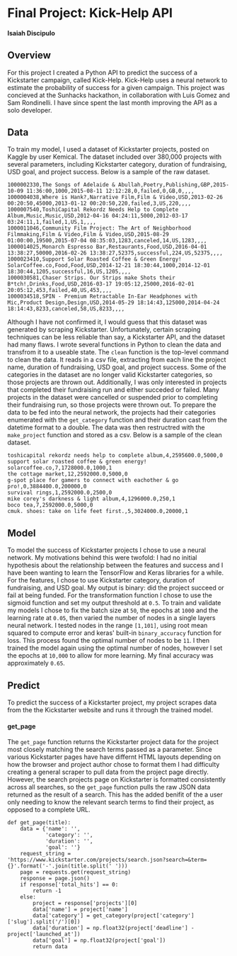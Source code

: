 # Final Project: Kick-Help API
#### Isaiah Discipulo
## Overview
For this project I created a Python API to predict the success of a Kickstarter campaign, called Kick-Help. Kick-Help uses a neural network to estimate the probability of success for a given campaign. This project was concieved at the Sunhacks hackathon, in collaboration with Luis Gomez and Sam Rondinelli. I have since spent the last month improving the API as a solo developer.
## Data
To train my model, I used a dataset of Kickstarter projects, posted on Kaggle by user Kemical. The dataset included over 380,000 projects with several parameters, including Kickstarter category, duration of fundraising, USD goal, and project success. Below is a sample of the raw dataset.
```
1000002330,The Songs of Adelaide & Abullah,Poetry,Publishing,GBP,2015-10-09 11:36:00,1000,2015-08-11 12:12:28,0,failed,0,GB,0,,,,
1000004038,Where is Hank?,Narrative Film,Film & Video,USD,2013-02-26 00:20:50,45000,2013-01-12 00:20:50,220,failed,3,US,220,,,,
1000007540,ToshiCapital Rekordz Needs Help to Complete Album,Music,Music,USD,2012-04-16 04:24:11,5000,2012-03-17 03:24:11,1,failed,1,US,1,,,,
1000011046,Community Film Project: The Art of Neighborhood Filmmaking,Film & Video,Film & Video,USD,2015-08-29 01:00:00,19500,2015-07-04 08:35:03,1283,canceled,14,US,1283,,,,
1000014025,Monarch Espresso Bar,Restaurants,Food,USD,2016-04-01 13:38:27,50000,2016-02-26 13:38:27,52375,successful,224,US,52375,,,,
1000023410,Support Solar Roasted Coffee & Green Energy!  SolarCoffee.co,Food,Food,USD,2014-12-21 18:30:44,1000,2014-12-01 18:30:44,1205,successful,16,US,1205,,,,
1000030581,Chaser Strips. Our Strips make Shots their B*tch!,Drinks,Food,USD,2016-03-17 19:05:12,25000,2016-02-01 20:05:12,453,failed,40,US,453,,,,
1000034518,SPIN - Premium Retractable In-Ear Headphones with Mic,Product Design,Design,USD,2014-05-29 18:14:43,125000,2014-04-24 18:14:43,8233,canceled,58,US,8233,,,,
```
Although I have not confirmed it, I would guess that this dataset was generated by scraping Kickstarter. Unfortunately, certain scraping techniques can be less reliable than say, a Kickstarter API, and the dataset had many flaws. I wrote several functions in Python to clean the data and transfrom it to a useable state. The `clean` function is the top-level command to clean the data. It reads in a csv file, extracting from each line the project name, duration of fundraising, USD goal, and project success. Some of the categories in the dataset are no longer valid Kickstarter categories, so those projects are thrown out. Additionally, I was only interested in projects that completed their fundraising run and either succeded or failed. Many projects in the dataset were cancelled or suspended prior to completing their fundraising run, so those projects were thrown out. To prepare the data to be fed into the neural network, the projects had their categories enumerated with the `get_category` function and their duration cast from the datetime format to a double. The data was then restructred with the `make_project` function and stored as a csv. Below is a sample of the clean dataset.
```
toshicapital rekordz needs help to complete album,4,2595600.0,5000,0
support solar roasted coffee & green energy!  solarcoffee.co,7,1728000.0,1000,1
the cottage market,12,2592000.0,5000,0
g-spot place for gamers to connect with eachother & go pro!,0,3884400.0,200000,0
survival rings,1,2592000.0,2500,0
mike corey's darkness & light album,4,1296000.0,250,1
boco tea,7,2592000.0,5000,0
cmuk. shoes: take on life feet first.,5,3024000.0,20000,1
```
## Model
To model the success of Kickstarter projects I chose to use a neural network. My motivations behind this were twofold: I had no initial hypothesis about the relationship between the features and success and I have been wanting to learn the TensorFlow and Keras libraries for a while. For the features, I chose to use Kickstarter category, duration of fundraising, and USD goal. My output is binary: did the project succeed or fail at being funded. For the transformation function I chose to use the sigmoid function and set my output threshold at `0.5`. To train and validate my models I chose to fix the batch size at `50`, the epochs at `1000` and the learning rate at `0.05`, then varied the number of nodes in a single layers neural network. I tested nodes in the range `[1,101]`, using root mean squared to compute error and keras' built-in `binary_accuracy` function for loss. This process found the optimal number of nodes to be `11`. I then trained the model again using the optimal number of nodes, however I set the epochs at `10,000` to allow for more learning. My final accuracy was approximately `0.65`.
## Predict
To predict the success of a Kickstarter project, my project scrapes data from the the Kickstarter website and runs it through the trained model.
#### get_page
The `get_page` function returns the Kickstarter project data for the project most closely matching the search terms passed as a parameter. Since various Kickstarter pages have have differnt HTML layouts depending on how the browser and project author chose to format them I had difficulty creating a general scraper to pull data from the project page directly. However, the search projects page on Kickstarter is formatted consistently across all searches, so the `get_page` function pulls the raw JSON data returned as the result of a search. This has the added benifit of the a user only needing to know the relevant search terms to find their project, as opposed to a complete URL.
```
def get_page(title):
	data = {'name': '',
			'category': '',
			'duration': '',
			'goal': ''}
	request_string = 'https://www.kickstarter.com/projects/search.json?search=&term={}'.format('-'.join(title.split(' ')))
	page = requests.get(request_string)
	response = page.json()
	if response['total_hits'] == 0:
		return -1
	else:
		project = response['projects'][0]
		data['name'] = project['name']
		data['category'] = get_category(project['category']['slug'].split('/')[0])
		data['duration'] = np.float32(project['deadline'] - project['launched_at'])
		data['goal'] = np.float32(project['goal'])
		return data 
```
